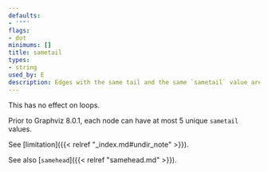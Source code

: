 ```yaml
---
defaults:
- '""'
flags:
- dot
minimums: []
title: sametail
types:
- string
used_by: E
description: Edges with the same tail and the same `sametail` value are aimed at the same point on the tail.
---
```


This has no effect on loops.

Prior to Graphviz 8.0.1, each node can have at most 5 unique `sametail` values.

See [limitation]({{< relref "_index.md#undir_note" >}}).

See also [`samehead`]({{< relref "samehead.md" >}}).
